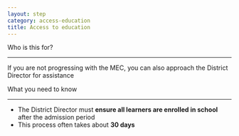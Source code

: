 ```yaml
---
layout: step
category: access-education
title: Access to education
---
```


<div class="intro">
  <div class="header"><i class="fa fa-fw fa-users" aria-hidden="true"></i> Who is this for?</div>
  <hr>
  <p>If you are not progressing with the MEC, you can also approach the District Director for assistance</b></p>
</div>

<div class="summary">
  <div class="header"><i class="fa fa-fw fa-exclamation-circle" aria-hidden="true"></i> What you need to know</div>
  <hr>
  <div class="content">
    <ul class="fa-ul">
        <li><i class="fa-li fa fa-gavel"></i>The District Director must <b>ensure all learners are enrolled in school</b> after the admission period</li>
        <li><i class="fa-li fa fa-clock-o"></i>This process often takes about <b>30 days</b></li>
   </ul>
  </div>
</div>